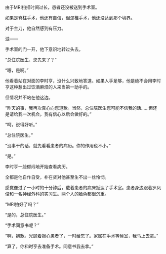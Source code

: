 由于MRI扫描时间过长，患者还没被送到手术室。

如果是脊柱手术，他还有自信，但颈椎手术，他还没达到那个境界。

对于主刀，他自然感到有压力。

滋——

手术室的门一开，他下意识地转过头去。

“总住院医生，您先来了？”

“嗯，是啊。”

他看着站在对面的李时亨，没什么兴致地答道。如果人手足够，他是绝不会用李时亨这种惹出过饮酒麻烦的人来当第一助手的。

但情况并不站在他这边。

“昨天的事，我再次真心向您道歉。当然，总住院医生您可能不信我的话……但还是请给我一次机会。我有信心以后会做好的。”

“呵，说得好听。”

“总住院医生。”

“没事干的话，就先看看患者的病历。你的作用也不小。”

“是。”

李时亨一脸郁闷地开始查看病历。

全都是他自作自受，朴在贤对他甚至生不出一丝怜悯。

感觉像过了一小时的十分钟后，载着患者的病床抵达了手术室。患者身边跟着罗凤俊和一名神经外科的实习生。两个人的脸色都很沉重。

“MRI拍好了吗？”

“是的，总住院医生。”

“手术同意书呢？”

“啊，抱歉。光顾着担心患者了，一时给忘了。家属在手术等候室，我马上去拿。”

“算了，你和时亨去准备手术。同意书我去拿。”